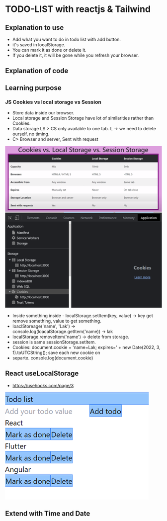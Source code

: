 # TODO-LIST with reactjs & Tailwind

## Explanation to use

- Add what you want to do in todo list with add button.
- it's saved in localStorage. 
- You can mark it as done or delete it.
- If you delete it, it will be gone while you refresh your browser.

## Explanation of code

## Learning purpose

### JS Cookies vs local storage vs Session

- Store data inside our browser. 
- Local storage and Session Storage have lot of similarities rather than Cookies.
- Data storage LS > CS only available to one tab. L -> we need to delete ourself, no timing. 
- C> Browser and server, Sent with request 

![Probs classcomp](public/asset/cls_storedata.png)
![Probs classcomp](public/asset/app_console.PNG)

- Inside something inside - localStorage.setItem(key, value) -> key get remove something, value to get something.
- loaclStoreage('name', 'Lak') -> console.log(loacalStorage.getItem('name)) -> lak
- localStorage.removeItem('name') -> delete from storage.
- session is same sessionStorage.setItem.
- Cookies: document.cookie = 'name=Lak; expires=' + new Date(2022, 3, 1).toUTCString(); save each new cookie on 
- separte. console.log(document.cookie)

## React useLocalStorage

- https://usehooks.com/page/3

![Probs classcomp](public/asset/Storage_working.PNG)

## Extend with Time and Date



